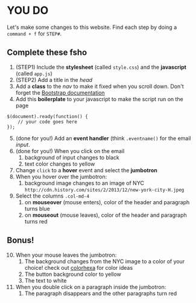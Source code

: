 # YOU DO
Let's make some changes to this website. Find each step by doing a `command + f` for `STEP#`. 

## Complete these fsho

1. (STEP1) Include the **stylesheet** (called `style.css`) and the **javascript** (called `app.js`)
2. (STEP2) Add a title in the _head_
3. Add a **class** to the _nav_ to make it fixed when you scroll down. Don't forget the [Bootstrap documentation](http://getbootstrap.com/components/)
4. Add this **boilerplate** to your javascript to make the script run on the page 
```
$(document).ready(function() {
    // your code goes here 
});
```
5. (done for you!) Add an **event handler** (think `.eventname()` for the email _input_.
6. (done for you!) When you click on the email
    1. background of input changes to black
    2. text color changes to yellow
7. Change `click` to a **hover** event and select the __jumbotron__
8. When you hover over the jumbotron:
    1. background image changes to an image of NYC `http://cdn.history.com/sites/2/2013/12/new-york-city-H.jpeg`
9. Select the columns `.col-md-4`
    1. on **mouseover** (mouse enters), color of the header and paragraph turns blue
    2. on **mouseout** (mouse leaves), color of the header and paragraph turns red

## Bonus!

10. When your mouse leaves the jumbotron:
    1. The background changes from the NYC image to a color of your choice! check out [colorhexa](http://www.colorhexa.com/) for color ideas
    2. The button background color to yellow
    3. The text to white
11. When you double click on a paragraph inside the jumbotron:
    1. The paragraph disappears and the other paragraphs turn red